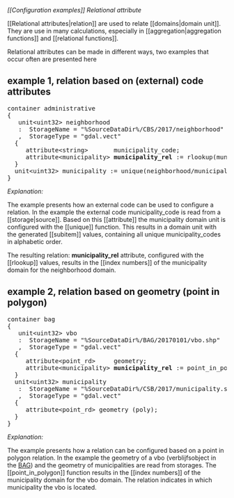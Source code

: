 *[[Configuration examples]] Relational attribute*

[[Relational attributes|relation]] are used to relate [[domains|domain unit]]. They are use in many calculations, especially in [[aggregation|aggregation functions]] and  [[relational functions]].

Relational attributes can be made in different ways, two examples that occur often are presented here

## example 1, relation based on (external) code attributes

<pre>
container administrative
{
   unit&lt;uint32&gt; neighborhood
   :  StorageName = "%SourceDataDir%/CBS/2017/neighborhood"
   ,  StorageType = "gdal.vect"
  {
     attribute&lt;string&gt;       municipality_code;
     attribute&lt;municipality&gt; <B>municipality_rel</B> := rlookup(municipality_code, municipality/values);
  }
  unit&lt;uint32&gt; municipality := unique(neighborhood/municipality_code);
}
</pre>
*Explanation:*

The example presents how an external code can be used to configure a relation. In the example the external code municipality_code is read from a [[storage|source]]. Based on
this [[attribute]] the municipality domain unit is configured with the [[unique]] function. This results in a domain unit with the generated [[subitem]] values, containing all unique
municipality_codes in alphabetic order.

The resulting relation: **municipality_rel** attribute, configured with the [[rlookup]] values, results in the [[index numbers]] of the municipality domain for the neighborhood domain.

## example 2, relation based on geometry (point in polygon)

<pre>
container bag
{
   unit&lt;uint32&gt; vbo
   :  StorageName = "%SourceDataDir%/BAG/20170101/vbo.shp"
   ,  StorageType = "gdal.vect"
  {
     attribute&lt;point_rd&gt;     geometry;
     attribute&lt;municipality&gt; <B>municipality_rel</B> := point_in_polygon(geometry, municipality/geometry);
  }
  unit&lt;uint32&gt; municipality
   :  StorageName = "%SourceDataDir%/CSB/2017/municipality.shp"
   ,  StorageType = "gdal.vect"
  {
     attribute&lt;point_rd&gt; geometry (poly);
  }
}
</pre>

*Explanation:*

The example presents how a relation can be configured based on a point in polygon relation. In the example the geometry of a vbo (verblijfsobject in the [BAG](https://github.com/ObjectVision/BAG-Tools/wiki/BAG)) and the geometry of municipalities are read from storages. The [[point_in_polygon]] function results in the [[index numbers]] of the municipality domain for the vbo domain. The relation indicates in which municipality the vbo is located.